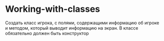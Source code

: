 # Working-with-classes
Создать класс игрока, с полями, содержащими информацию об игроке и методом, который выводит информацию на экран. В классе обязательно должен быть конструктор
